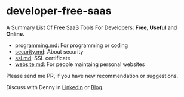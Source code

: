 # developer-free-saas
A Summary List Of Free SaaS Tools For Developers: **Free**, **Useful** and **Online**.

- [programming.md](programming.md): For programming or coding
- [security.md](security.md): About security
- [ssl.md](ssl.md): SSL certificate
- [website.md](website.md): For people maintaing personal websites

Please send me PR, if you have new recommendation or suggestions.

Discuss with Denny in [LinkedIn](https://www.linkedin.com/in/dennyzhang001) or [Blog](https://www.dennyzhang.com).

